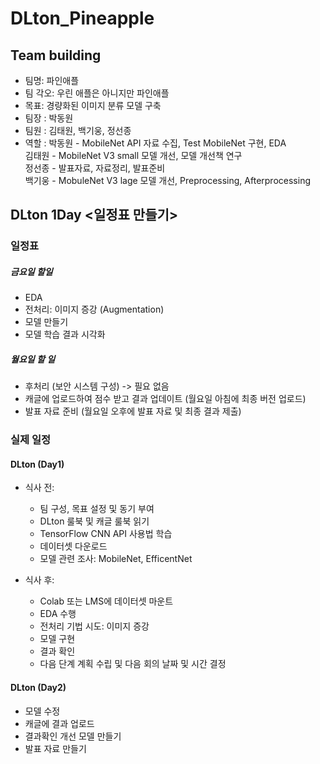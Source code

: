 # DLton_Pineapple

## Team building
- 팀명: 파인애플
- 팀 각오: 우린 애플은 아니지만 파인애플
- 목표: 경량화된 이미지 분류 모델 구축
- 팀장 : 박동원
- 팀원 : 김태원, 백기웅, 정선종
- 역할 : 박동원 - MobileNet API 자료 수집, Test MobileNet 구현, EDA  </br>
         김태원 - MobileNet V3 small 모델 개선, 모델 개선책 연구</br>
         정선종 - 발표자료, 자료정리, 발표준비</br>
         백기웅 - MobuleNet V3 lage 모델 개선, Preprocessing, Afterprocessing</br> 
  
## DLton 1Day <일정표 만들기>

### 일정표
##### 금요일 할일
- EDA
- 전처리: 이미지 증강 (Augmentation)
- 모델 만들기
- 모델 학습 결과 시각화 
##### 월요일 할 일
- 후처리 (보안 시스템 구성)   -> 필요 없음 
- 캐글에 업로드하여 점수 받고 결과 업데이트 (월요일 아침에 최종 버전 업로드)
- 발표 자료 준비 (월요일 오후에 발표 자료 및 최종 결과 제출)


### 실제 일정
#### DLton (Day1)
- 식사 전:
  - 팀 구성, 목표 설정 및 동기 부여
  - DLton 룰북 및 캐글 룰북 읽기
  - TensorFlow CNN API 사용법 학습
  - 데이터셋 다운로드
  - 모델 관련 조사: MobileNet, EfficentNet

- 식사 후:
  - Colab 또는 LMS에 데이터셋 마운트
  - EDA 수행
  - 전처리 기법 시도: 이미지 증강
  - 모델 구현
  - 결과 확인
  - 다음 단계 계획 수립 및 다음 회의 날짜 및 시간 결정
    
#### DLton (Day2)
  - 모델 수정 
  - 캐글에 결과 업로드
  - 결과확인 개선 모델 만들기
  - 발표 자료 만들기
